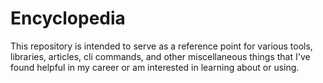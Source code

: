 # Encyclopedia

This repository is intended to serve as a reference point for various tools, libraries, articles, cli commands, and other miscellaneous things that I've found helpful in my career or am interested in learning about or using.
